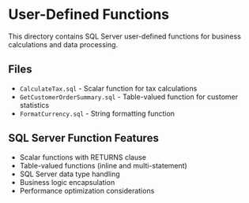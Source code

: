 # User-Defined Functions

This directory contains SQL Server user-defined functions for business calculations and data processing.

## Files

- `CalculateTax.sql` - Scalar function for tax calculations
- `GetCustomerOrderSummary.sql` - Table-valued function for customer statistics
- `FormatCurrency.sql` - String formatting function

## SQL Server Function Features

- Scalar functions with RETURNS clause
- Table-valued functions (inline and multi-statement)
- SQL Server data type handling
- Business logic encapsulation
- Performance optimization considerations